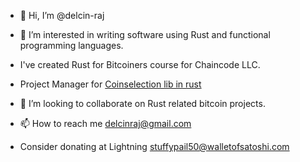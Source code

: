 - 👋 Hi, I’m @delcin-raj
- 👀 I’m interested in writing software using Rust and functional programming languages.
- I've created Rust for Bitcoiners course for Chaincode LLC.
- Project Manager for [Coinselection lib in rust](https://github.com/Bitshala-Incubator/rust-coinselect)
- 💞️ I’m looking to collaborate on Rust related bitcoin projects.
- 📫 How to reach me delcinraj@gmail.com

- Consider donating at Lightning stuffypail50@walletofsatoshi.com

<!---
delcin-raj/delcin-raj is a ✨ special ✨ repository because its `README.md` (this file) appears on your GitHub profile.
You can click the Preview link to take a look at your changes.
--->
